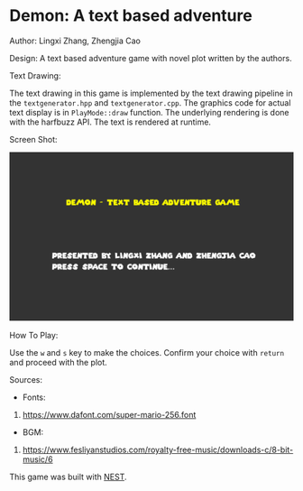 # Demon: A text based adventure

Author: Lingxi Zhang, Zhengjia Cao

Design: A text based adventure game with novel plot written by the authors.

Text Drawing: 

The text drawing in this game is implemented by the text drawing pipeline in the `textgenerator.hpp` and `textgenerator.cpp`. The graphics code for actual text display is in `PlayMode::draw` function. The underlying rendering is done with the harfbuzz API. The text is rendered at runtime.


Screen Shot:

![Screen Shot](screenshot.png)

How To Play:

Use the `w` and `s` key to make the choices. Confirm your choice with `return` and proceed with the plot.

Sources: 

- Fonts: 
1. https://www.dafont.com/super-mario-256.font
- BGM:
1. https://www.fesliyanstudios.com/royalty-free-music/downloads-c/8-bit-music/6

This game was built with [NEST](NEST.md).

